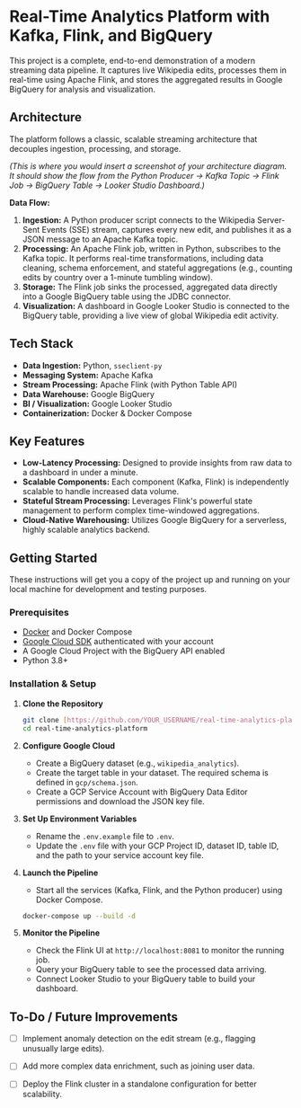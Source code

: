 
# Real-Time Analytics Platform with Kafka, Flink, and BigQuery


This project is a complete, end-to-end demonstration of a modern streaming data pipeline. It captures live Wikipedia edits, processes them in real-time using Apache Flink, and stores the aggregated results in Google BigQuery for analysis and visualization.

## Architecture

The platform follows a classic, scalable streaming architecture that decouples ingestion, processing, and storage.


*(This is where you would insert a screenshot of your architecture diagram. It should show the flow from the Python Producer -> Kafka Topic -> Flink Job -> BigQuery Table -> Looker Studio Dashboard.)*

**Data Flow:**
1.  **Ingestion:** A Python producer script connects to the Wikipedia Server-Sent Events (SSE) stream, captures every new edit, and publishes it as a JSON message to an Apache Kafka topic.
2.  **Processing:** An Apache Flink job, written in Python, subscribes to the Kafka topic. It performs real-time transformations, including data cleaning, schema enforcement, and stateful aggregations (e.g., counting edits by country over a 1-minute tumbling window).
3.  **Storage:** The Flink job sinks the processed, aggregated data directly into a Google BigQuery table using the JDBC connector.
4.  **Visualization:** A dashboard in Google Looker Studio is connected to the BigQuery table, providing a live view of global Wikipedia edit activity.

## Tech Stack

* **Data Ingestion:** Python, `sseclient-py`
* **Messaging System:** Apache Kafka
* **Stream Processing:** Apache Flink (with Python Table API)
* **Data Warehouse:** Google BigQuery
* **BI / Visualization:** Google Looker Studio
* **Containerization:** Docker & Docker Compose

## Key Features

-   **Low-Latency Processing:** Designed to provide insights from raw data to a dashboard in under a minute.
-   **Scalable Components:** Each component (Kafka, Flink) is independently scalable to handle increased data volume.
-   **Stateful Stream Processing:** Leverages Flink's powerful state management to perform complex time-windowed aggregations.
-   **Cloud-Native Warehousing:** Utilizes Google BigQuery for a serverless, highly scalable analytics backend.

## Getting Started

These instructions will get you a copy of the project up and running on your local machine for development and testing purposes.

### Prerequisites

-   [Docker](https://www.docker.com/get-started) and Docker Compose
-   [Google Cloud SDK](https://cloud.google.com/sdk/docs/install) authenticated with your account
-   A Google Cloud Project with the BigQuery API enabled
-   Python 3.8+

### Installation & Setup

1.  **Clone the Repository**
    ```bash
    git clone [https://github.com/YOUR_USERNAME/real-time-analytics-platform.git](https://github.com/YOUR_USERNAME/real-time-analytics-platform.git)
    cd real-time-analytics-platform
    ```

2.  **Configure Google Cloud**
    -   Create a BigQuery dataset (e.g., `wikipedia_analytics`).
    -   Create the target table in your dataset. The required schema is defined in `gcp/schema.json`.
    -   Create a GCP Service Account with BigQuery Data Editor permissions and download the JSON key file.

3.  **Set Up Environment Variables**
    -   Rename the `.env.example` file to `.env`.
    -   Update the `.env` file with your GCP Project ID, dataset ID, table ID, and the path to your service account key file.

4.  **Launch the Pipeline**
    -   Start all the services (Kafka, Flink, and the Python producer) using Docker Compose.
    ```bash
    docker-compose up --build -d
    ```

5.  **Monitor the Pipeline**
    -   Check the Flink UI at `http://localhost:8081` to monitor the running job.
    -   Query your BigQuery table to see the processed data arriving.
    -   Connect Looker Studio to your BigQuery table to build your dashboard.

## To-Do / Future Improvements

-   [ ] Implement anomaly detection on the edit stream (e.g., flagging unusually large edits).
-   [ ] Add more complex data enrichment, such as joining user data.
-   [ ] Deploy the Flink cluster in a standalone configuration for better scalability.

